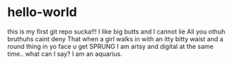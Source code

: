 # hello-world
this is my first git repo sucka!!!
I like big butts and I cannot lie
All you othuh bruthuhs caint deny
That when a girl walks in with an itty bitty waist and a round thing in yo face u get 
SPRUNG
I am artsy and digital at the same time.. what can I say? I am an aquarius.
